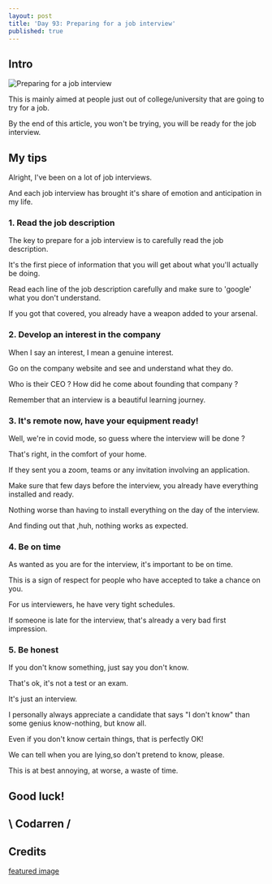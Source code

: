 ```yaml
---
layout: post
title: 'Day 93: Preparing for a job interview'
published: true
---
```

## Intro
![Preparing for a job interview](https://github.com/codarrenvelvindron/codarrenvelvindron.github.io/raw/master/images/000028497_900x500_c.jpg)

This is mainly aimed at people just out of college/university that are going to try for a job.

By the end of this article, you won't be trying, you will be ready for the job interview.

## My tips
Alright, I've been on a lot of job interviews.

And each job interview has brought it's share of emotion and anticipation in my life.

### 1. Read the job description
The key to prepare for a job interview is to carefully read the job description.

It's the first piece of information that you will get about what you'll actually be doing.

Read each line of the job description carefully and make sure to 'google' what you don't understand.

If you got that covered, you already have a weapon added to your arsenal.

### 2. Develop an interest in the company
When I say an interest, I mean a genuine interest.

Go on the company website and see and understand what they do.

Who is their CEO ? How did he come about founding that company ?

Remember that an interview is a beautiful learning journey.

### 3. It's remote now, have your equipment ready!
Well, we're in covid mode, so guess where the interview will be done ?

That's right, in the comfort of your home.

If they sent you a zoom, teams or any invitation involving an application.

Make sure that few days before the interview, you already have everything installed and ready.

Nothing worse than having to install everything on the day of the interview.

And finding out that ,huh, nothing works as expected.

### 4. Be on time
As wanted as you are for the interview, it's important to be on time.

This is a sign of respect for people who have accepted to take a chance on you.

For us interviewers, he have very tight schedules.

If someone is late for the interview, that's already a very bad first impression.


### 5. Be honest
If you don't know something, just say you don't know.

That's ok, it's not a test or an exam.

It's just an interview.

I personally always appreciate a candidate that says "I don't know"
than some genius know-nothing, but know all.

Even if you don't know certain things, that is perfectly OK!

We can tell when you are lying,so don't pretend to know, please.

This is at best annoying, at worse, a waste of time.


## Good luck!

## \ Codarren /

## Credits
[featured image](https://infos.emploipublic.fr/mediatheque_edito/7/9/4/000028497_900x500_c.jpg)
